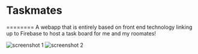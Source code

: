 # Taskmates
========
A webapp that is entirely based on front end technology linking up to Firebase to host a task board for me and my roomates!

![screenshot 1](https://github.com/thepav/Taskmates/image1.jpg)
![screenshot 2](https://github.com/thepav/Taskmates/image2.jpg)
